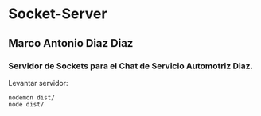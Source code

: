 # Socket-Server

## Marco Antonio Diaz Diaz

### Servidor de Sockets para el Chat de Servicio Automotriz Diaz.

Levantar servidor:

```
nodemon dist/
node dist/
```
